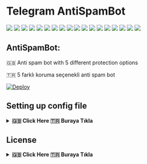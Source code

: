 # Telegram AntiSpamBot

[![](https://img.shields.io/github/license/huzunluartemis/AntiSpamBot.svg?style=flat)](#)
[![](https://img.shields.io/github/issues-raw/huzunluartemis/AntiSpamBot.svg?style=flat)](#)
[![](https://img.shields.io/github/issues-closed-raw/huzunluartemis/AntiSpamBot.svg?style=flat)](#)
[![](https://img.shields.io/github/issues-pr-raw/huzunluartemis/AntiSpamBot.svg?style=flat)](#)
[![](https://img.shields.io/github/issues-pr-closed-raw/huzunluartemis/AntiSpamBot.svg?style=flat)](#)
[![](https://img.shields.io/github/languages/count/huzunluartemis/AntiSpamBot?style=flat)](#)
[![](https://img.shields.io/github/languages/top/huzunluartemis/AntiSpamBot?style=flat)](#)
[![](https://img.shields.io/github/last-commit/huzunluartemis/AntiSpamBot?style=flat)](#)
[![](https://img.shields.io/github/repo-size/huzunluartemis/AntiSpamBot.svg?style=flat)](#)
[![](https://img.shields.io/github/forks/huzunluartemis/AntiSpamBot?style=flat&logo=github)](#)
[![](https://img.shields.io/github/stars/huzunluartemis/AntiSpamBot?style=flat&logo=github)](#)
[![](https://img.shields.io/github/contributors-anon/HuzunluArtemis/AntiSpamBot?style=flat)](#)
[![](https://img.shields.io/github/watchers/huzunluartemis/AntiSpamBot?style=flat)](#)
[![](https://visitor-badge.laobi.icu/badge?page_id=huzunluartemis.AntiSpamBot)](#)
[![](https://img.shields.io/github/followers/huzunluartemis?logo=github&label=ha&style=flat)](#)
[![](https://img.shields.io/twitter/follow/huzunluartemis?&label=ha&color=blue&style=flat&logo=twitter)](https://twitter.com/HuzunluArtemis)
[![](https://img.shields.io/badge/ha-telegram-blue?style=flat&style=flat&logo=telegram)](https://t.me/HuzunluArtemis)
[![](https://img.shields.io/badge/website-up-blue?style=flat&logo=appveyor&style=flat&logo=twitter)](https://huzunluartemis.github.io/)

## AntiSpamBot:

🇬🇧 Anti spam bot with 5 different protection options

🇹🇷 5 farklı koruma seçenekli anti spam bot

[![Deploy](https://www.herokucdn.com/deploy/button.svg)](https://heroku.com/deploy?template=https://github.com/HuzunluArtemis/AntiSpamBot)

## Setting up config file
<details>
    <summary><b>🇬🇧 Click Here 🇹🇷 Buraya Tıkla</b></summary><br>
    <b>Required Variables:</b><br><br>
    
- `BOT_TOKEN`: Telegram Bot Token. Example: `3asd2a2sd32:As56das65d2as:ASd2a6s3d26as`
- `APP_ID`: Telegram App ID. Example: `32523453`
- `API_HASH`: Telegram Api Hash. Example: `asdasdas6d265asd26asd6as1das`
- `AUTH_IDS`: Auth only some groups or users. If you want public, leave it empty or give `0`. Example: `-100656 56191 -10056561`
- `BOT_USERNAME`: Your bot's username. without @. Example: `AntiSpamBot`

<b>Other Variables:</b>

- `OWNER_ID`: Bot's owner id. Send `/id` to `t.me/MissRose_bot` in private to get your id Required for logs. If you don't want, leave it empty
- `BAN_ALL_NEWCOMERS`: Set `True` if you dont want users in your group anymore
- `COMBOT_CAS_ANTISPAM`: Set `True` if you dont want
- `INTELLIVOID_ANTISPAM`: Set `True` if you dont want. AI Detection
- `SPAMWATCH_ANTISPAM_API`: Give Api ID. Get it from `@SpamWatchBot` in telegram
- `USERGE_ANTISPAM_API`: Give Api ID. Get it from `@UsergeAntispamBot` in telegram
- `SILENT_BAN`: Set `True` if you dont want bot inform you about bans. Default `False`
- `USER_CLEAN_MESSAGE`: Set `True` if you want bot inform you about clean users. Default `False`
- `AUTO_DEL_SEC`: Set `3` if you want delete bot's banned message after 3 secs. Give `0` for no delete. Default `0`

</details>

## License
<details>
    <summary><b>🇬🇧 Click Here 🇹🇷 Buraya Tıkla</b></summary><br>
  <a href="https://www.gnu.org/licenses/gpl-3.0.en.html">
  <img src="https://www.gnu.org/graphics/gplv3-127x51.png" alt="GNU GPLv3 Image">
</a>
<br>
<br>
AntiSpamBot is Free Software: You can use, study share and improve it at your
will. Specifically you can redistribute and/or modify it under the terms of the 
  <a href="https://www.gnu.org/licenses/gpl.html">GNU General Public License</a> 
  as published by the Free Software Foundation, either version 3 of the License, 
  or (at your option) any later version.
</details>
